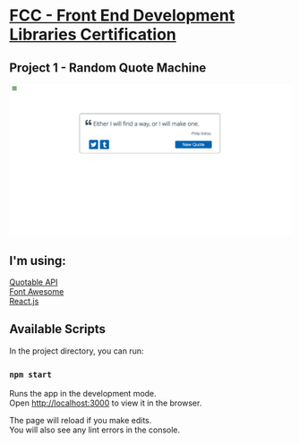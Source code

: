 # [FCC - Front End Development Libraries Certification](https://www.freecodecamp.org/learn/front-end-libraries/)

## Project 1 - Random Quote Machine

![Random Quote Machine](https://github.com/ericDevSantana/fcc-random-quote-machine/blob/main/p1.png)

## I'm using:
[Quotable API](https://github.com/lukePeavey/quotable)\
[Font Awesome](https://fontawesome.com/)\
[React.js](https://reactjs.org/)

## Available Scripts

In the project directory, you can run:

### `npm start`

Runs the app in the development mode.\
Open [http://localhost:3000](http://localhost:3000) to view it in the browser.

The page will reload if you make edits.\
You will also see any lint errors in the console.

